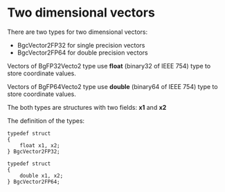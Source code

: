 # Two dimensional vectors

There are two types for two dimensional vectors:
- BgcVector2FP32 for single precision vectors
- BgcVector2FP64 for double precision vectors

Vectors of BgFP32Vecto2 type use **float** (binary32 of IEEE 754) type to store
coordinate values.

Vectors of BgFP64Vecto2 type use **double** (binary64 of IEEE 754) type to store
coordinate values.

The both types are structures with two fields: **x1** and **x2**

The definition of the types:

    typedef struct
    {
        float x1, x2;
    } BgcVector2FP32;

    typedef struct
    {
        double x1, x2;
    } BgcVector2FP64;

